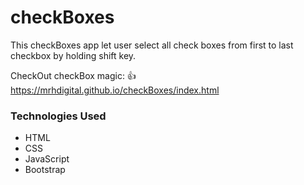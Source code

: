 # checkBoxes

This checkBoxes app let user select all check boxes from first to last checkbox by holding shift key.

CheckOut checkBox magic: 👍 https://mrhdigital.github.io/checkBoxes/index.html

### Technologies Used
- HTML
- CSS
- JavaScript
- Bootstrap
